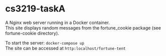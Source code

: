 # cs3219-taskA
A Nginx web server running in a Docker container. 
<br>This site displays random messages from the fortune_cookie package (see fortune-cookie directory).


To start the server: `docker-compose up`
<br>The site can be accessed at `http:localhost/fortune-tent`

